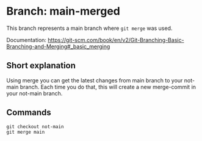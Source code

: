 # Branch: main-merged

This branch represents a main branch where `git merge` was used.

Documentation: https://git-scm.com/book/en/v2/Git-Branching-Basic-Branching-and-Merging#_basic_merging

## Short explanation

Using merge you can get the latest changes from main branch to your not-main branch.
Each time you do that, this will create a new merge-commit in your not-main branch. 

## Commands

``` 
git checkout not-main
git merge main
```